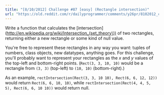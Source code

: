```yaml
---
title: "[8/10/2012] Challenge #87 [easy] (Rectangle intersection)"
url: "https://old.reddit.com/r/dailyprogrammer/comments/y26pr/8102012_challenge_87_easy_rectangle_intersection/"
---
```


Write a function that calculates the [intersection](http://en.wikipedia.org/wiki/Intersection_(set_theory\)) of two rectangles, returning either a new rectangle or some kind of null value. 

You're free to represent these rectangles in any way you want: tuples of numbers, class objects, new datatypes, anything goes. For this challenge, you'll probably want to represent your rectangles as the *x* and *y* values of the top-left and bottom-right points. (`Rect(3, 3, 10, 10)` would be a rectangle from `(3, 3)` (top-left) to `(10, 10)` (bottom-right).)

As an example, `rectIntersection(Rect(3, 3, 10 10), Rect(6, 6, 12, 12))` would return `Rect(6, 6, 10, 10)`, while `rectIntersection(Rect(4, 4, 5, 5), Rect(6, 6, 10 10))` would return null.